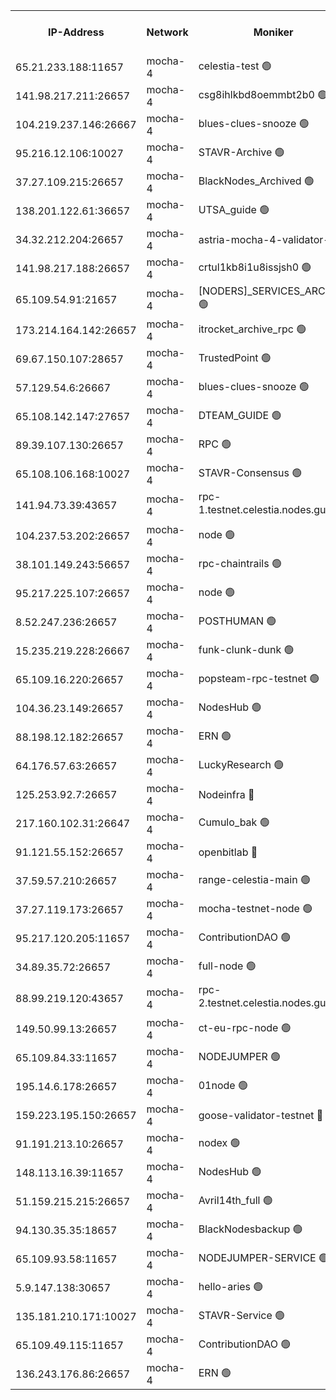 


<table><tr><th>IP-Address</th><th>Network</th><th>Moniker</th><th>Latest Block Height</th><th>Earliest Block Height</th><th>Catching Up</th><th>Tx Index</th><th>Voting Power</th><th>Version</th><th>Scan Time</th></tr><tr><td>65.21.233.188:11657</td><td>mocha-4</td><td>celestia-test 🟢</td><td>3115332</td><td>0</td><td>False</td><td>on</td><td>0</td><td>3.0.0-mocha</td><td>2024-11-11T08:18:47.199233060UTC</td></tr><tr><td>141.98.217.211:26657</td><td>mocha-4</td><td>csg8ihlkbd8oemmbt2b0 🟢</td><td>3115320</td><td>1</td><td>False</td><td>on</td><td>0</td><td>2.3.1</td><td>2024-11-11T08:16:18.236871940UTC</td></tr><tr><td>104.219.237.146:26667</td><td>mocha-4</td><td>blues-clues-snooze 🟢</td><td>3115320</td><td>1</td><td>False</td><td>off</td><td>0</td><td>2.2.0</td><td>2024-11-11T08:16:19.014856315UTC</td></tr><tr><td>95.216.12.106:10027</td><td>mocha-4</td><td>STAVR-Archive 🟢</td><td>3115320</td><td>1</td><td>False</td><td>on</td><td>0</td><td>3.0.0-mocha</td><td>2024-11-11T08:16:21.517228534UTC</td></tr><tr><td>37.27.109.215:26657</td><td>mocha-4</td><td>BlackNodes_Archived 🟢</td><td>3115320</td><td>1</td><td>False</td><td>off</td><td>0</td><td>3.0.0-mocha</td><td>2024-11-11T08:16:26.107817250UTC</td></tr><tr><td>138.201.122.61:36657</td><td>mocha-4</td><td>UTSA_guide 🟢</td><td>3115320</td><td>1</td><td>False</td><td>on</td><td>0</td><td>3.0.0-mocha</td><td>2024-11-11T08:16:28.495184229UTC</td></tr><tr><td>34.32.212.204:26657</td><td>mocha-4</td><td>astria-mocha-4-validator-1 🔴</td><td>3115320</td><td>1</td><td>False</td><td>on</td><td>10509044</td><td>3.0.0-mocha</td><td>2024-11-11T08:16:28.828866940UTC</td></tr><tr><td>141.98.217.188:26657</td><td>mocha-4</td><td>crtul1kb8i1u8issjsh0 🟢</td><td>3115322</td><td>1</td><td>False</td><td>on</td><td>0</td><td>2.3.1</td><td>2024-11-11T08:16:44.045188102UTC</td></tr><tr><td>65.109.54.91:21657</td><td>mocha-4</td><td>[NODERS]_SERVICES_ARCHIVE 🟢</td><td>3115323</td><td>1</td><td>False</td><td>on</td><td>0</td><td>2.3.1</td><td>2024-11-11T08:17:01.197552772UTC</td></tr><tr><td>173.214.164.142:26657</td><td>mocha-4</td><td>itrocket_archive_rpc 🟢</td><td>3115324</td><td>1</td><td>False</td><td>on</td><td>0</td><td>3.0.0-mocha</td><td>2024-11-11T08:17:15.310321205UTC</td></tr><tr><td>69.67.150.107:28657</td><td>mocha-4</td><td>TrustedPoint 🟢</td><td>3115326</td><td>1</td><td>False</td><td>on</td><td>0</td><td>3.0.0-mocha</td><td>2024-11-11T08:17:32.968853815UTC</td></tr><tr><td>57.129.54.6:26667</td><td>mocha-4</td><td>blues-clues-snooze 🟢</td><td>3115326</td><td>1</td><td>False</td><td>off</td><td>0</td><td>2.2.0</td><td>2024-11-11T08:17:37.923925104UTC</td></tr><tr><td>65.108.142.147:27657</td><td>mocha-4</td><td>DTEAM_GUIDE 🟢</td><td>3115329</td><td>1</td><td>False</td><td>on</td><td>0</td><td>3.0.0-mocha</td><td>2024-11-11T08:18:08.872835459UTC</td></tr><tr><td>89.39.107.130:26657</td><td>mocha-4</td><td>RPC 🟢</td><td>3115329</td><td>1</td><td>False</td><td>on</td><td>0</td><td>3.0.0-mocha</td><td>2024-11-11T08:18:09.256763357UTC</td></tr><tr><td>65.108.106.168:10027</td><td>mocha-4</td><td>STAVR-Consensus 🟢</td><td>3115331</td><td>1</td><td>False</td><td>on</td><td>0</td><td>3.0.0-mocha</td><td>2024-11-11T08:18:35.700548128UTC</td></tr><tr><td>141.94.73.39:43657</td><td>mocha-4</td><td>rpc-1.testnet.celestia.nodes.guru 🟢</td><td>3115332</td><td>1</td><td>False</td><td>on</td><td>0</td><td>3.0.0-mocha</td><td>2024-11-11T08:18:47.565699915UTC</td></tr><tr><td>104.237.53.202:26657</td><td>mocha-4</td><td>node 🟢</td><td>3115332</td><td>1</td><td>False</td><td>on</td><td>0</td><td>3.0.0-mocha</td><td>2024-11-11T08:18:48.993928778UTC</td></tr><tr><td>38.101.149.243:56657</td><td>mocha-4</td><td>rpc-chaintrails 🟢</td><td>3115332</td><td>1</td><td>False</td><td>on</td><td>0</td><td>3.0.0-mocha</td><td>2024-11-11T08:18:52.356480294UTC</td></tr><tr><td>95.217.225.107:26657</td><td>mocha-4</td><td>node 🟢</td><td>3115333</td><td>1</td><td>False</td><td>on</td><td>0</td><td>3.0.0-mocha</td><td>2024-11-11T08:18:53.354583355UTC</td></tr><tr><td>8.52.247.236:26657</td><td>mocha-4</td><td>POSTHUMAN 🟢</td><td>3115333</td><td>1</td><td>False</td><td>on</td><td>0</td><td>2.3.1</td><td>2024-11-11T08:18:58.392677435UTC</td></tr><tr><td>15.235.219.228:26667</td><td>mocha-4</td><td>funk-clunk-dunk 🟢</td><td>3115334</td><td>1</td><td>False</td><td>off</td><td>0</td><td>2.2.0</td><td>2024-11-11T08:19:10.565601626UTC</td></tr><tr><td>65.109.16.220:26657</td><td>mocha-4</td><td>popsteam-rpc-testnet 🟢</td><td>3115335</td><td>1</td><td>False</td><td>on</td><td>0</td><td>3.0.0-mocha</td><td>2024-11-11T08:19:17.803269369UTC</td></tr><tr><td>104.36.23.149:26657</td><td>mocha-4</td><td>NodesHub 🟢</td><td>3115335</td><td>1</td><td>False</td><td>on</td><td>0</td><td>3.0.0-mocha</td><td>2024-11-11T08:19:24.172529265UTC</td></tr><tr><td>88.198.12.182:26657</td><td>mocha-4</td><td>ERN 🟢</td><td>3115336</td><td>1</td><td>False</td><td>on</td><td>0</td><td>3.0.0-mocha</td><td>2024-11-11T08:19:34.764398789UTC</td></tr><tr><td>64.176.57.63:26657</td><td>mocha-4</td><td>LuckyResearch 🟢</td><td>3115322</td><td>1582001</td><td>False</td><td>off</td><td>0</td><td>3.0.0-mocha</td><td>2024-11-11T08:16:50.439689481UTC</td></tr><tr><td>125.253.92.7:26657</td><td>mocha-4</td><td>Nodeinfra 🔴</td><td>3115322</td><td>2070001</td><td>False</td><td>on</td><td>500001</td><td>3.0.0-mocha</td><td>2024-11-11T08:16:47.071872983UTC</td></tr><tr><td>217.160.102.31:26647</td><td>mocha-4</td><td>Cumulo_bak 🟢</td><td>3115331</td><td>2300001</td><td>False</td><td>on</td><td>0</td><td>3.0.0-mocha</td><td>2024-11-11T08:18:30.577502600UTC</td></tr><tr><td>91.121.55.152:26657</td><td>mocha-4</td><td>openbitlab 🔴</td><td>3115321</td><td>2533260</td><td>False</td><td>off</td><td>501058</td><td>3.0.0-mocha</td><td>2024-11-11T08:16:39.519611664UTC</td></tr><tr><td>37.59.57.210:26657</td><td>mocha-4</td><td>range-celestia-main 🟢</td><td>3115336</td><td>2589477</td><td>False</td><td>off</td><td>0</td><td>2.1.2</td><td>2024-11-11T08:19:39.308258557UTC</td></tr><tr><td>37.27.119.173:26657</td><td>mocha-4</td><td>mocha-testnet-node 🟢</td><td>3115331</td><td>2631379</td><td>False</td><td>on</td><td>0</td><td>3.0.0-mocha</td><td>2024-11-11T08:18:35.216356163UTC</td></tr><tr><td>95.217.120.205:11657</td><td>mocha-4</td><td>ContributionDAO 🟢</td><td>3115332</td><td>2723055</td><td>False</td><td>on</td><td>0</td><td>2.3.1</td><td>2024-11-11T08:18:51.473165911UTC</td></tr><tr><td>34.89.35.72:26657</td><td>mocha-4</td><td>full-node 🟢</td><td>3115333</td><td>2766149</td><td>False</td><td>on</td><td>0</td><td>2.1.2</td><td>2024-11-11T08:19:01.287159043UTC</td></tr><tr><td>88.99.219.120:43657</td><td>mocha-4</td><td>rpc-2.testnet.celestia.nodes.guru 🟢</td><td>3115331</td><td>2866275</td><td>False</td><td>on</td><td>0</td><td>3.0.0-mocha</td><td>2024-11-11T08:18:30.122218673UTC</td></tr><tr><td>149.50.99.13:26657</td><td>mocha-4</td><td>ct-eu-rpc-node 🟢</td><td>3115333</td><td>2906501</td><td>False</td><td>on</td><td>0</td><td>3.0.0-mocha</td><td>2024-11-11T08:18:58.811881965UTC</td></tr><tr><td>65.109.84.33:11657</td><td>mocha-4</td><td>NODEJUMPER 🟢</td><td>3115332</td><td>2921400</td><td>False</td><td>off</td><td>0</td><td>2.2.0-arabica</td><td>2024-11-11T08:18:52.829619263UTC</td></tr><tr><td>195.14.6.178:26657</td><td>mocha-4</td><td>01node 🟢</td><td>3115328</td><td>2943001</td><td>False</td><td>on</td><td>0</td><td>3.0.0-mocha</td><td>2024-11-11T08:17:59.790001896UTC</td></tr><tr><td>159.223.195.150:26657</td><td>mocha-4</td><td>goose-validator-testnet 🔴</td><td>3115335</td><td>2944088</td><td>False</td><td>on</td><td>4014</td><td>3.0.0-mocha</td><td>2024-11-11T08:19:21.155418601UTC</td></tr><tr><td>91.191.213.10:26657</td><td>mocha-4</td><td>nodex 🟢</td><td>3115324</td><td>2954501</td><td>False</td><td>on</td><td>0</td><td>3.0.0-mocha</td><td>2024-11-11T08:17:10.447449023UTC</td></tr><tr><td>148.113.16.39:11657</td><td>mocha-4</td><td>NodesHub 🟢</td><td>3115326</td><td>2994392</td><td>False</td><td>on</td><td>0</td><td>3.0.0-mocha</td><td>2024-11-11T08:17:40.850819553UTC</td></tr><tr><td>51.159.215.215:26657</td><td>mocha-4</td><td>Avril14th_full 🟢</td><td>3115328</td><td>3022001</td><td>False</td><td>on</td><td>0</td><td>3.0.0-mocha</td><td>2024-11-11T08:18:02.210991007UTC</td></tr><tr><td>94.130.35.35:18657</td><td>mocha-4</td><td>BlackNodesbackup 🟢</td><td>3115337</td><td>3099501</td><td>False</td><td>on</td><td>0</td><td>3.0.0-mocha</td><td>2024-11-11T08:19:46.693813742UTC</td></tr><tr><td>65.109.93.58:11657</td><td>mocha-4</td><td>NODEJUMPER-SERVICE 🟢</td><td>3115337</td><td>3113400</td><td>False</td><td>off</td><td>0</td><td>2.2.0-arabica</td><td>2024-11-11T08:19:46.301511547UTC</td></tr><tr><td>5.9.147.138:30657</td><td>mocha-4</td><td>hello-aries 🟢</td><td>3115325</td><td>3113501</td><td>False</td><td>off</td><td>0</td><td>3.0.0-mocha</td><td>2024-11-11T08:17:23.844594385UTC</td></tr><tr><td>135.181.210.171:10027</td><td>mocha-4</td><td>STAVR-Service 🟢</td><td>3115332</td><td>3114001</td><td>False</td><td>on</td><td>0</td><td>3.0.0-mocha</td><td>2024-11-11T08:18:44.681965071UTC</td></tr><tr><td>65.109.49.115:11657</td><td>mocha-4</td><td>ContributionDAO 🟢</td><td>3115326</td><td>3114030</td><td>False</td><td>off</td><td>0</td><td>2.3.1</td><td>2024-11-11T08:17:33.397680178UTC</td></tr><tr><td>136.243.176.86:26657</td><td>mocha-4</td><td>ERN 🟢</td><td>3115332</td><td>3114501</td><td>False</td><td>off</td><td>0</td><td>3.0.0-mocha</td><td>2024-11-11T08:18:47.922821332UTC</td></tr></table>